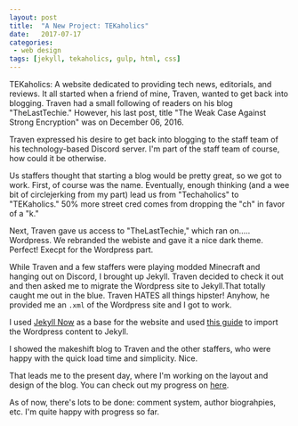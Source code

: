 ```yaml
---
layout: post
title:  "A New Project: TEKaholics"
date:   2017-07-17
categories:
 - web design
tags: [jekyll, tekaholics, gulp, html, css]
---
```


TEKaholics: A website dedicated to providing tech news, editorials, and reviews.
It all started when a friend of mine, Traven, wanted to get back into blogging.
Traven had a small following of readers on his blog "TheLastTechie." However,
his last post, title "The Weak Case Against Strong Encryption" was on December 06,
2016.

Traven expressed his desire to get back into blogging to the staff team of his
technology-based Discord server. I'm part of the staff team of course, how could
it be otherwise.

Us staffers thought that starting a blog would be pretty great, so we got to work.
First, of course was the name. Eventually, enough thinking (and a wee bit of
circlejerking from my part) lead us from "Techaholics" to "TEKaholics." 50% more
street cred comes from dropping the "ch" in favor of a "k."

Next, Traven gave us access to "TheLastTechie," which ran on..... Wordpress. We
rebranded the webiste and gave it a nice dark theme. Perfect! Execpt for the
Wordpress part.

While Traven and a few staffers were playing modded Minecraft and hanging out
on Discord, I brought up Jekyll. Traven decided to check it out and then asked
me to migrate the Wordpress site to Jekyll.That totally caught me out in the blue.
Traven HATES all things hipster! Anyhow, he provided me an `.xml` of the Wordpress
site and I got to work.

I used [Jekyll Now](http://www.jekyllnow.com/) as a base for the website
and used [this guide](http://import.jekyllrb.com/docs/wordpressdotcom/) to
import the Wordpress content to Jekyll.

I showed the makeshift blog to Traven and the other staffers, who were
happy with the quick load time and simplicity. Nice. 

That leads me to the present day, where I'm working on the layout and design
of the blog. You can check out my progress on [here](https://tekaholics.github.io/).

As of now, there's lots to be done: comment system, author biograhpies, etc.
I'm quite happy with progress so far.
